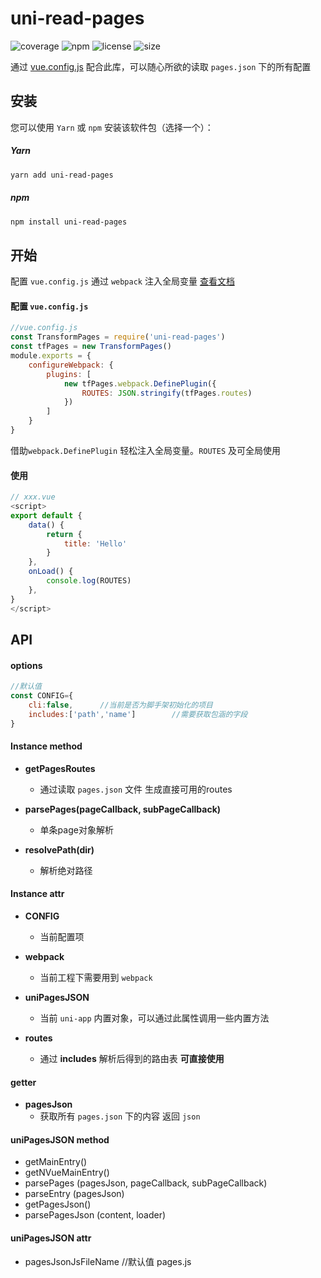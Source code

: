 # uni-read-pages

![coverage](https://img.shields.io/badge/coverage%20-98%25-green) ![npm](https://img.shields.io/badge/npm%20-v2.6.11-blue) ![license](https://img.shields.io/badge/license-MIT-red) ![size](https://img.shields.io/badge/size-1.48%20kb-yellowgreen)

通过 [vue.config.js](https://cli.vuejs.org/zh/config/) 配合此库，可以随心所欲的读取 `pages.json` 下的所有配置

## 安装

您可以使用 `Yarn` 或 `npm` 安装该软件包（选择一个）：

##### Yarn

```sh
yarn add uni-read-pages
```
##### npm

```sh
npm install uni-read-pages
```
## 开始
配置 `vue.config.js` 通过 `webpack` 注入全局变量 [查看文档](https://www.webpackjs.com/plugins/define-plugin/)

#### 配置 `vue.config.js`
```js
//vue.config.js
const TransformPages = require('uni-read-pages')
const tfPages = new TransformPages()
module.exports = {
    configureWebpack: {
        plugins: [
            new tfPages.webpack.DefinePlugin({
                ROUTES: JSON.stringify(tfPages.routes)
            })
        ]
    }
}
```
借助`webpack.DefinePlugin` 轻松注入全局变量。`ROUTES` 及可全局使用

#### 使用
```js
// xxx.vue
<script>
export default {
    data() {
        return {
            title: 'Hello'
        }
    },
    onLoad() {
        console.log(ROUTES)
    },
}
</script>
```
## API
#### options
```js
//默认值
const CONFIG={
    cli:false,      //当前是否为脚手架初始化的项目
    includes:['path','name']	    //需要获取包涵的字段
}
```

#### Instance method

* **getPagesRoutes**
    * 通过读取 `pages.json` 文件 生成直接可用的routes

* **parsePages(pageCallback, subPageCallback)**
    * 单条page对象解析

* **resolvePath(dir)**
    * 解析绝对路径

#### Instance attr

* **CONFIG**
    * 当前配置项

* **webpack**
    * 当前工程下需要用到 `webpack`

* **uniPagesJSON**
    * 当前 `uni-app` 内置对象，可以通过此属性调用一些内置方法

* **routes**
    * 通过 **includes** 解析后得到的路由表 **可直接使用**

#### getter

* **pagesJson**
    * 获取所有 `pages.json` 下的内容 返回 `json`


#### uniPagesJSON method

* getMainEntry()
* getNVueMainEntry()
* parsePages (pagesJson, pageCallback, subPageCallback)
* parseEntry (pagesJson)
* getPagesJson()
* parsePagesJson (content, loader)

#### uniPagesJSON attr
* pagesJsonJsFileName //默认值 pages.js
